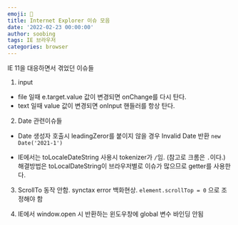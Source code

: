 ```yaml
---
emoji: 🌋
title: Internet Explorer 이슈 모음
date: '2022-02-23 00:00:00'
author: soobing
tags: IE 브라우저
categories: browser
---
```


IE 11을 대응하면서 겪었던 이슈들

1. input 
- file 일때 e.target.value 값이 변경되면 onChange를 다시 탄다. 
- text 일때 value 값이 변경되면 onInput 핸들러를 항상 탄다.

2. Date 관련이슈들
- Date 생성자 호출시 leadingZeror를 붙이지 않을 경우 Invalid Date 반환
`new Date('2021-1')`

- IE에서는 toLocaleDateString 사용시 tokenizer가 `/`임.
(참고로 크롬은 `.`이다.) 해결방법은 toLocalDateString이 브라우저별로 이슈가 많으므로 getter를 사용한다.

3. ScrollTo 동작 안함. synctax error 백화현상.
`element.scrollTop = 0` 으로 조정해야 함

4. IE에서 window.open 시 반환하는 윈도우창에 global 변수 바인딩 안됨
